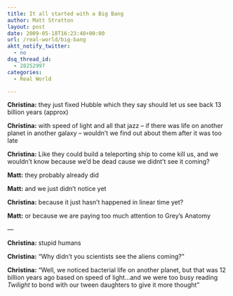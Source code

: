 ```yaml
---
title: It all started with a Big Bang
author: Matt Stratton
layout: post
date: 2009-05-18T16:23:48+00:00
url: /real-world/big-bang
aktt_notify_twitter:
  - no
dsq_thread_id:
  - 28252997
categories:
  - Real World

---
```

**Christina:** they just fixed Hubble which they say should let us see back 13 billion years (approx)
  
**Christina:** with speed of light and all that jazz &#8211; if there was life on another planet in another galaxy &#8211; wouldn&#8217;t we find out about them after it was too late
  
**Christina:** Like they could build a teleporting ship to come kill us, and we wouldn&#8217;t know because we&#8217;d be dead cause we didnt&#8217;t see it coming?
  
**Matt:** they probably already did
  
**Matt:** and we just didn&#8217;t notice yet
  
**Christina:** because it just hasn&#8217;t happened in linear time yet?
  
**Matt:** or because we are paying too much attention to Grey&#8217;s Anatomy

&#8212;

**Christina:** stupid humans
  
**Christina:** &#8220;Why didn&#8217;t you scientists see the aliens coming?&#8221;
  
**Christina:** &#8220;Well, we noticed bacterial life on another planet, but that was 12 billion years ago based on speed of light&#8230;and we were too busy reading _Twilight_ to bond with our tween daughters to give it more thought&#8221;